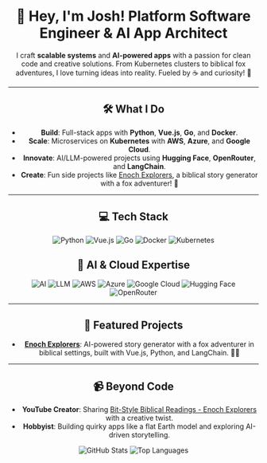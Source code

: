 <div align="center">

# 👋 Hey, I'm Josh! Platform Software Engineer & AI App Architect

I craft **scalable systems** and **AI-powered apps** with a passion for clean code and creative solutions. From Kubernetes clusters to biblical fox adventures, I love turning ideas into reality. Fueled by ☕ and curiosity! 🚀

---

## 🛠️ What I Do
- **Build**: Full-stack apps with **Python**, **Vue.js**, **Go**, and **Docker**.
- **Scale**: Microservices on **Kubernetes** with **AWS**, **Azure**, and **Google Cloud**.
- **Innovate**: AI/LLM-powered projects using **Hugging Face**, **OpenRouter**, and **LangChain**.
- **Create**: Fun side projects like [Enoch Explorers](https://github.com/joshsc/enoch-explorers), a biblical story generator with a fox adventurer! 🦊

---

## 💻 Tech Stack
![Python](https://img.shields.io/badge/Python-3776AB?style=for-the-badge&logo=python&logoColor=white)
![Vue.js](https://img.shields.io/badge/Vue.js-35495E?style=for-the-badge&logo=vuedotjs&logoColor=4FC08D)
![Go](https://img.shields.io/badge/Go-00ADD8?style=for-the-badge&logo=go&logoColor=white)
![Docker](https://img.shields.io/badge/Docker-2496ED?style=for-the-badge&logo=docker&logoColor=white)
![Kubernetes](https://img.shields.io/badge/Kubernetes-326CE5?style=for-the-badge&logo=kubernetes&logoColor=white)

## 🤖 AI & Cloud Expertise
![AI](https://img.shields.io/badge/AI-FF6B6B?style=for-the-badge&logo=TensorFlow&logoColor=white)
![LLM](https://img.shields.io/badge/LLMs-FF9500?style=for-the-badge&logo=openai&logoColor=white)
![AWS](https://img.shields.io/badge/AWS-FF9900?style=for-the-badge&logo=amazon-aws&logoColor=white)
![Azure](https://img.shields.io/badge/Azure-0078D4?style=for-the-badge&logo=microsoft-azure&logoColor=white)
![Google Cloud](https://img.shields.io/badge/Google_Cloud-4285F4?style=for-the-badge&logo=google-cloud&logoColor=white)
![Hugging Face](https://img.shields.io/badge/Hugging_Face-FDEE21?style=for-the-badge&logo=huggingface&logoColor=black)
![OpenRouter](https://img.shields.io/badge/OpenRouter-000000?style=for-the-badge&logo=openrouter&logoColor=white)

---

## 🌟 Featured Projects
- **[Enoch Explorers](https://github.com/joshsc/enoch-explorers)**: AI-powered story generator with a fox adventurer in biblical settings, built with Vue.js, Python, and LangChain. 🦊📜

---

## 📹 Beyond Code
- **YouTube Creator**: Sharing [Bit-Style Biblical Readings - Enoch Explorers](https://www.youtube.com/@EnochExplorers) with a creative twist.
- **Hobbyist**: Building quirky apps like a flat Earth model and exploring AI-driven storytelling.

![GitHub Stats](https://github-readme-stats.vercel.app/api?username=joshsc&show_icons=true&theme=radical)
![Top Languages](https://github-readme-stats.vercel.app/api/top-langs/?username=joshsc&layout=compact&theme=radical)

</div>
